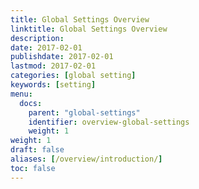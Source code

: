 ```yaml
---
title: Global Settings Overview
linktitle: Global Settings Overview
description:
date: 2017-02-01
publishdate: 2017-02-01
lastmod: 2017-02-01
categories: [global setting]
keywords: [setting]
menu:
  docs:
    parent: "global-settings"
    identifier: overview-global-settings
    weight: 1
weight: 1
draft: false
aliases: [/overview/introduction/]
toc: false
---
```


